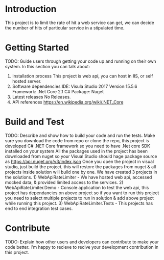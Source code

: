 # Introduction
This project is to limit the rate of hit a web service can get, we can decide the number of hits of particular service in a stipulated time.

# Getting Started
TODO: Guide users through getting your code up and running on their own system. In this section you can talk about:
1.	Installation process
    This project is web api, you can host in IIS, or self hosted server.
2.	Software dependencies
    IDE: Visula Studio 2017 Version 15.5.6
    Framework: .Net Core 2.1 C#
    Package: Nuget
3.	Latest releases
    No Releases.
4.	API references
    https://en.wikipedia.org/wiki/.NET_Core


# Build and Test
TODO: Describe and show how to build your code and run the tests. 
    Make sure you download the code from repo or clone the repo, this project is developed C# .NET Core framework so you need to have .Net core SDK installed on your system
    All the packages used in the project has been downloaded from nuget so your Visual Studio should hage package source as https://api.nuget.org/v3/index.json
    Once you open the project in visual studio, just build the project, this will restore the packages from nuget & all projects inside solution will build one by one.
    We have created 3 projects in the solutions.
    1)  WebApiRateLimiter - We have hosted web api, accessed mocked data, & provided limited access to the services.
    2)  WebApiRateLimiter.Demo - Console application to test the web api, this project has dependancies on above project so if you want to run this project you need to select multiple projects to run in solution & add above project while running this project.
    3)  WebApiRateLimiter.Tests - This projects has end to end integration test cases.

# Contribute
TODO: Explain how other users and developers can contribute to make your code better. 
    I'm happy to recieve to recive your development contribution in this project.

